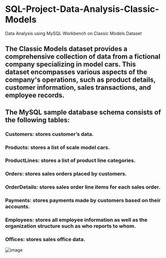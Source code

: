 # SQL-Project-Data-Analysis-Classic-Models
Data Analysis using MySQL Workbench on Classic Models Dataset 

## The Classic Models dataset provides a comprehensive collection of data from a fictional company specializing in model cars. This dataset encompasses various aspects of the company's operations, such as product details, customer information, sales transactions, and employee records. 

## The MySQL sample database schema consists of the following tables: 
### Customers: stores customer’s data.
### Products: stores a list of scale model cars. 
### ProductLines: stores a list of product line categories.
### Orders: stores sales orders placed by customers.
### OrderDetails: stores sales order line items for each sales order.
### Payments: stores payments made by customers based on their accounts.
### Employees: stores all employee information as well as the organization structure such as who reports to whom.
### Offices: stores sales office data.
![image](https://github.com/SPARTANX21/SQL-Project-Data-Analysis-Classic-Models/assets/76092587/5c781844-e88f-4d2d-afb8-a9f61a5a5383)
